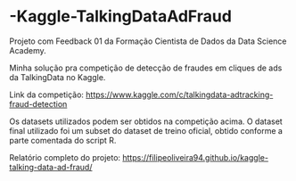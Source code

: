 # -Kaggle-TalkingDataAdFraud
Projeto com Feedback 01 da Formação Cientista de Dados da Data Science Academy.

Minha solução pra competição de detecção de fraudes em cliques de ads da TalkingData no Kaggle.

Link da competição: https://www.kaggle.com/c/talkingdata-adtracking-fraud-detection

Os datasets utilizados podem ser obtidos na competição acima. 
O dataset final utilizado foi um subset do dataset de treino oficial, obtido conforme a parte comentada do script R.

Relatório completo do projeto: https://filipeoliveira94.github.io/kaggle-talking-data-ad-fraud/
